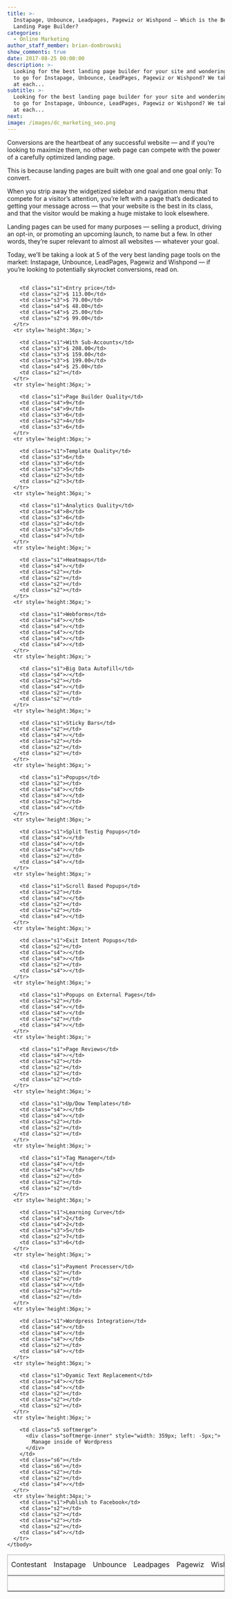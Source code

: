 ```yaml
---
title: >-
  Instapage, Unbounce, Leadpages, Pagewiz or Wishpond – Which is the Best
  Landing Page Builder?
categories:
  - Online Marketing
author_staff_member: brian-dombrowski
show_comments: true
date: 2017-08-25 00:00:00
description: >-
  Looking for the best landing page builder for your site and wondering whether
  to go for Instapage, Unbounce, LeadPages, Pagewiz or Wishpond? We take a look
  at each...
subtitle: >-
  Looking for the best landing page builder for your site and wondering whether
  to go for Instapage, Unbounce, LeadPages, Pagewiz or Wishpond? We take a look
  at each...
next:
image: /images/dc_marketing_seo.png
---
```



Conversions are the heartbeat of any successful website — and if you’re looking to maximize them, no other web page can compete with the power of a carefully optimized landing page.

This is because landing pages are built with one goal and one goal only: To convert.

When you strip away the widgetized sidebar and navigation menu that compete for a visitor’s attention, you’re left with a page that’s dedicated to getting your message across — that your website is the best in its class, and that the visitor would be making a huge mistake to look elsewhere.

Landing pages can be used for many purposes — selling a product, driving an opt-in, or promoting an upcoming launch, to name but a few. In other words, they’re super relevant to almost all websites — whatever your goal.

Today, we’ll be taking a look at 5 of the very best landing page tools on the market: Instapage, Unbounce, LeadPages, Pagewiz and Wishpond — if you’re looking to potentially skyrocket conversions, read on.

<div id="landingpagetable" style="width:100%; min-width:500px; overflow-x:scroll;">
<style type="text/css">
  .ritz .waffle {
    border: 1px solid #aaa;
  }
  .ritz .waffle a {
    color: inherit;
  }

  .ritz .waffle td {
    text-align: center;
    color: #000000;
    font-family: 'Helvetica Neue',Arial;
    font-size: 12pt;
    vertical-align: middle;
    white-space: nowrap;
    direction: ltr;
    padding: 0px 3px 0px 3px;
    border-bottom: 1px solid #aaa;
  }

  .ritz .waffle .s2 {
    background-color: #f4c7c3;
  }

  .ritz .waffle .s5 {
    border-left: none;
    border-right: none;
    background-color: #ffffff;
  }

  .ritz .waffle .s0 {
    background-color: #ffffff;
    font-size: 14pt;
    padding: 0px 10px 0px 10px;
    border-bottom: 2px solid gray;
  }

  .ritz .waffle .s6 {
    border-left: none;
    background-color: #f4c7c3;
  }

  .ritz .waffle .s1 {
    background-color: #ffffff;

  }

  .ritz .waffle .s4 {
    background-color: #b7e1cd;
  }

  .ritz .waffle .s3 {
    background-color: #fce8b2;
  }
</style>
<div class="ritz grid-container" dir="ltr">
  <table cellpadding="0" cellspacing="0" class="waffle">
    <thead>
      <tr style='height:48px;'>
        <td class="s0" dir="ltr">Contestant</td>
        <td class="s0">Instapage</td>
        <td class="s0">Unbounce</td>
        <td class="s0">Leadpages</td>
        <td class="s0">Pagewiz</td>
        <td class="s0">Wishpond</td>
      </tr>
      </thead>
    <tbody>
      <tr style='height:36px;'>
        
        <td class="s1">Entry price</td>
        <td class="s2">$ 113.00</td>
        <td class="s3">$ 79.00</td>
        <td class="s4">$ 48.00</td>
        <td class="s4">$ 25.00</td>
        <td class="s2">$ 99.00</td>
      </tr>
      <tr style='height:36px;'>
        
        <td class="s1">With Sub-Accounts</td>
        <td class="s3">$ 208.00</td>
        <td class="s3">$ 159.00</td>
        <td class="s3">$ 199.00</td>
        <td class="s4">$ 25.00</td>
        <td class="s2"></td>
      </tr>
      <tr style='height:36px;'>
        
        <td class="s1">Page Builder Quality</td>
        <td class="s4">9</td>
        <td class="s4">9</td>
        <td class="s3">6</td>
        <td class="s2">4</td>
        <td class="s3">6</td>
      </tr>
      <tr style='height:36px;'>
        
        <td class="s1">Template Quality</td>
        <td class="s3">6</td>
        <td class="s3">6</td>
        <td class="s3">5</td>
        <td class="s2">3</td>
        <td class="s2">3</td>
      </tr>
      <tr style='height:36px;'>
        
        <td class="s1">Analytics Quality</td>
        <td class="s4">8</td>
        <td class="s3">6</td>
        <td class="s2">4</td>
        <td class="s3">5</td>
        <td class="s4">7</td>
      </tr>
      <tr style='height:36px;'>
        
        <td class="s1">Heatmaps</td>
        <td class="s4">✓</td>
        <td class="s2"></td>
        <td class="s2"></td>
        <td class="s2"></td>
        <td class="s2"></td>
      </tr>
      <tr style='height:36px;'>
        
        <td class="s1">Webforms</td>
        <td class="s4">✓</td>
        <td class="s4">✓</td>
        <td class="s4">✓</td>
        <td class="s4">✓</td>
        <td class="s4">✓</td>
      </tr>
      <tr style='height:36px;'>
        
        <td class="s1">Big Data Autofill</td>
        <td class="s4">✓</td>
        <td class="s2"></td>
        <td class="s4">✓</td>
        <td class="s2"></td>
        <td class="s2"></td>
      </tr>
      <tr style='height:36px;'>
        
        <td class="s1">Sticky Bars</td>
        <td class="s2"></td>
        <td class="s4">✓</td>
        <td class="s2"></td>
        <td class="s2"></td>
        <td class="s2"></td>
      </tr>
      <tr style='height:36px;'>
        
        <td class="s1">Popups</td>
        <td class="s2"></td>
        <td class="s4">✓</td>
        <td class="s4">✓</td>
        <td class="s2"></td>
        <td class="s4">✓</td>
      </tr>
      <tr style='height:36px;'>
        
        <td class="s1">Split Testig Popups</td>
        <td class="s4">✓</td>
        <td class="s4">✓</td>
        <td class="s4">✓</td>
        <td class="s2"></td>
        <td class="s4">✓</td>
      </tr>
      <tr style='height:36px;'>
        
        <td class="s1">Scroll Based Popups</td>
        <td class="s2"></td>
        <td class="s4">✓</td>
        <td class="s2"></td>
        <td class="s2"></td>
        <td class="s4">✓</td>
      </tr>
      <tr style='height:36px;'>
        
        <td class="s1">Exit Intent Popups</td>
        <td class="s2"></td>
        <td class="s4">✓</td>
        <td class="s4">✓</td>
        <td class="s2"></td>
        <td class="s4">✓</td>
      </tr>
      <tr style='height:36px;'>
        
        <td class="s1">Popups on External Pages</td>
        <td class="s2"></td>
        <td class="s4">✓</td>
        <td class="s4">✓</td>
        <td class="s2"></td>
        <td class="s4">✓</td>
      </tr>
      <tr style='height:36px;'>
        
        <td class="s1">Page Reviews</td>
        <td class="s4">✓</td>
        <td class="s2"></td>
        <td class="s2"></td>
        <td class="s2"></td>
        <td class="s2"></td>
      </tr>
      <tr style='height:36px;'>
        
        <td class="s1">Up/Dow Templates</td>
        <td class="s4">✓</td>
        <td class="s4">✓</td>
        <td class="s2"></td>
        <td class="s2"></td>
        <td class="s2"></td>
      </tr>
      <tr style='height:36px;'>
        
        <td class="s1">Tag Manager</td>
        <td class="s4">✓</td>
        <td class="s4">✓</td>
        <td class="s2"></td>
        <td class="s2"></td>
        <td class="s2"></td>
      </tr>
      <tr style='height:36px;'>
        
        <td class="s1">Learning Curve</td>
        <td class="s4">2</td>
        <td class="s4">2</td>
        <td class="s3">5</td>
        <td class="s2">7</td>
        <td class="s3">6</td>
      </tr>
      <tr style='height:36px;'>
        
        <td class="s1">Payment Processer</td>
        <td class="s2"></td>
        <td class="s2"></td>
        <td class="s4">✓</td>
        <td class="s2"></td>
        <td class="s2"></td>
      </tr>
      <tr style='height:36px;'>
        
        <td class="s1">Wordpress Integration</td>
        <td class="s4">✓</td>
        <td class="s4">✓</td>
        <td class="s4">✓</td>
        <td class="s2"></td>
        <td class="s4">✓</td>
      </tr>
      <tr style='height:36px;'>
        
        <td class="s1">Dyamic Text Replacement</td>
        <td class="s4">✓</td>
        <td class="s4">✓</td>
        <td class="s2"></td>
        <td class="s2"></td>
        <td class="s2"></td>
      </tr>
      <tr style='height:36px;'>
        
        <td class="s5 softmerge">
          <div class="softmerge-inner" style="width: 359px; left: -5px;">
            Manage inside of Wordpress
          </div>
        </td>
        <td class="s6"></td>
        <td class="s6"></td>
        <td class="s2"></td>
        <td class="s2"></td>
        <td class="s4">✓</td>
      </tr>
      <tr style='height:34px;'>
        <td class="s1">Publish to Facebook</td>
        <td class="s2"></td>
        <td class="s2"></td>
        <td class="s2"></td>
        <td class="s2"></td>
        <td class="s4">✓</td>
      </tr>
    </tbody>
  </table>
</div>
</div>